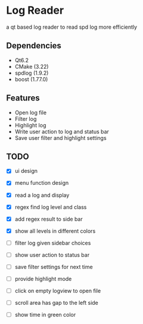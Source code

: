 # Log Reader
a qt based log reader to read spd log more efficiently

## Dependencies
- Qt6.2
- CMake (3.22)
- spdlog (1.9.2)
- boost (1.77.0)

## Features
- Open log file
- Filter log
- Highlight log
- Write user action to log and status bar
- Save user filter and highlight settings

## TODO
- [x] ui design
- [x] menu function design
- [x] read a log and display
- [x] regex find log level and class
- [x] add regex result to side bar
- [x] show all levels in different colors
- [ ] filter log given sidebar choices
- [ ] show user action to status bar
- [ ] save filter settings for next time
- [ ] provide highlight mode
- [ ] click on empty logview to open file
- [ ] scroll area has gap to the left side
- [ ] show time in green color



